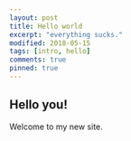 ```yaml
---
layout: post
title: Hello world
excerpt: "everything sucks."
modified: 2018-05-15
tags: [intro, hello]
comments: true
pinned: true
---
```

## Hello you!

Welcome to my new site. 